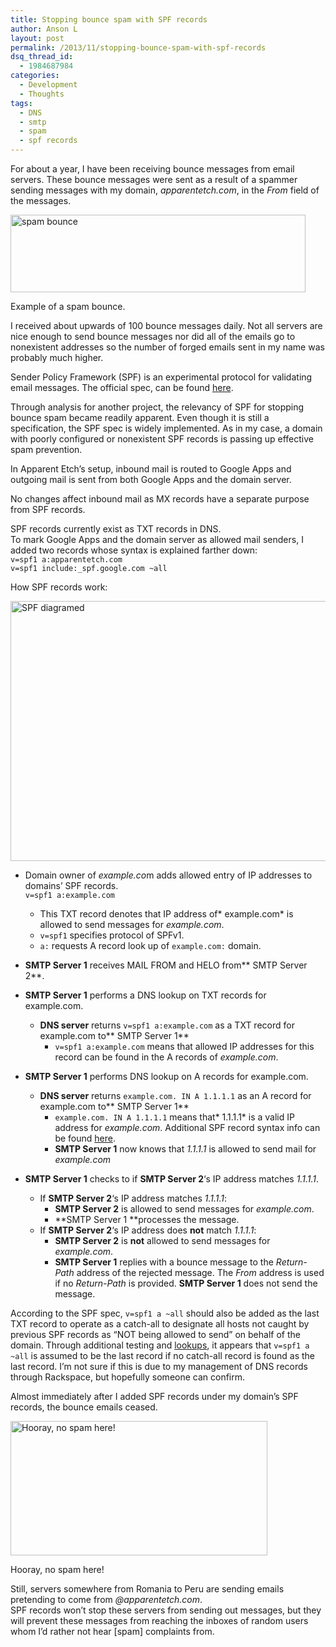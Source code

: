 ```yaml
---
title: Stopping bounce spam with SPF records
author: Anson L
layout: post
permalink: /2013/11/stopping-bounce-spam-with-spf-records
dsq_thread_id:
  - 1984687984
categories:
  - Development
  - Thoughts
tags:
  - DNS
  - smtp
  - spam
  - spf records
---
```

For about a year, I have been receiving bounce messages from email servers. These bounce messages were sent as a result of a spammer sending messages with my domain, *apparentetch.com*, in the *From* field of the messages.

<div id="attachment_2792" style="width: 482px" class="wp-caption aligncenter">
  <img class="size-full wp-image-2792" alt="spam bounce" src="https://ansonliu.com/wp-content/uploads/2013/11/spam-bounce.png" width="472" height="124" /><p class="wp-caption-text">
    Example of a spam bounce.
  </p>
</div>

I received about upwards of 100 bounce messages daily. Not all servers are nice enough to send bounce messages nor did all of the emails go to nonexistent addresses so the number of forged emails sent in my name was probably much higher.

Sender Policy Framework (SPF) is an experimental protocol for validating email messages. The official spec, can be found <a href="http://tools.ietf.org/html/rfc4408" target="_blank">here</a>.

Through analysis for another project, the relevancy of SPF for stopping bounce spam became readily apparent. Even though it is still a specification, the SPF spec is widely implemented. As in my case, a domain with poorly configured or nonexistent SPF records is passing up effective spam prevention.

In Apparent Etch&#8217;s setup, inbound mail is routed to Google Apps and outgoing mail is sent from both Google Apps and the domain server.

No changes affect inbound mail as MX records have a separate purpose from SPF records.

SPF records currently exist as TXT records in DNS.  
To mark Google Apps and the domain server as allowed mail senders, I added two records whose syntax is explained farther down:  
`v=spf1 a:apparentetch.com`  
`v=spf1 include:_spf.google.com ~all`

How SPF records work:

[<img alt="SPF diagramed" src="https://ansonliu.com/wp-content/uploads/2013/11/spf-diagram-1024x682.png" width="625" height="416" />][1]

*   Domain owner of *example.co*m adds allowed entry of IP addresses to domains&#8217; SPF records.  
    `v=spf1 a:example.com` 
    *   This TXT record denotes that IP address of* example.com* is allowed to send messages for *example.com*.
    *   `v=spf1` specifies protocol of SPFv1.
    *   `a:` requests A record look up of `example.com:` domain.

*   **SMTP Server 1** receives MAIL FROM and HELO from** SMTP Server 2**.
*   **SMTP Server 1** performs a DNS lookup on TXT records for example.com. 
    *   **DNS server** returns `v=spf1 a:example.com` as a TXT record for example.com to** SMTP Server 1** 
        *   `v=spf1 a:example.com` means that allowed IP addresses for this record can be found in the A records of *example.com*.
*   **SMTP Server 1** performs DNS lookup on A records for example.com. 
    *   **DNS server** returns `example.com. IN A 1.1.1.1` as an A record for example.com to** SMTP Server 1** 
        *   `example.com. IN A 1.1.1.1` means that* 1.1.1.1* is a valid IP address for *example.com*. Additional SPF record syntax info can be found <a href="http://www.openspf.org/SPF_Record_Syntax" target="_blank">here</a>.
        *   **SMTP Server 1** now knows that *1.1.1.1* is allowed to send mail for *example.com*
*   **SMTP Server 1** checks to if **SMTP Server 2**&#8216;s IP address matches *1.1.1.1*. 
    *   If **SMTP Server 2**&#8216;s IP address matches *1.1.1.1*: 
        *   **SMTP Server 2** is allowed to send messages for *example.com*.
        *   **SMTP Server 1 **processes the message.
    *   If **SMTP Server 2**&#8216;s IP address does **not** match *1.1.1.1*: 
        *   **SMTP Server 2** is **not** allowed to send messages for *example.com*.
        *   **SMTP Server 1** replies with a bounce message to the *Return-Path* address of the rejected message. The *From* address is used if no *Return-Path* is provided. **SMTP Server 1** does not send the message.

According to the SPF spec, `v=spf1 a ~all` should also be added as the last TXT record to operate as a catch-all to designate all hosts not caught by previous SPF records as &#8220;NOT being allowed to send&#8221; on behalf of the domain. Through additional testing and <a title="Lookup apparentetch.com SPF records" href="http://mxtoolbox.com/SuperTool.aspx?action=mx%3aapparentetch.com&run=toolpage" target="_blank">lookups</a>, it appears that `v=spf1 a ~all` is assumed to be the last record if no catch-all record is found as the last record. I&#8217;m not sure if this is due to my management of DNS records through Rackspace, but hopefully someone can confirm.

Almost immediately after I added SPF records under my domain&#8217;s SPF records, the bounce emails ceased.

<div id="attachment_2778" style="width: 421px" class="wp-caption aligncenter">
  <img class="size-full wp-image-2778" alt="Hooray, no spam here!" src="https://ansonliu.com/wp-content/uploads/2013/11/no-spam.png" width="411" height="215" /><p class="wp-caption-text">
    Hooray, no spam here!
  </p>
</div>

Still, servers somewhere from Romania to Peru are sending emails pretending to come from *@apparentetch.com*.  
SPF records won&#8217;t stop these servers from sending out messages, but they will prevent these messages from reaching the inboxes of random users whom I&#8217;d rather not hear [spam] complaints from.

 [1]: https://ansonliu.com/wp-content/uploads/2013/11/spf-diagram.png